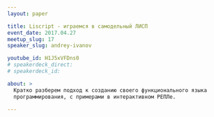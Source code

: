 ```yaml
---
layout: paper

title: Liscript - играемся в самодельный ЛИСП
event_date: 2017.04.27
meetup_slug: 17
speaker_slug: andrey-ivanov

youtube_id: H1J5xVFDns0
# speakerdeck_direct: 
# speakerdeck_id: 

about: >
  Кратко разберем подход к созданию своего функционального языка 
  программирования, с примерами в интерактивном РЕПЛе.

---
```

